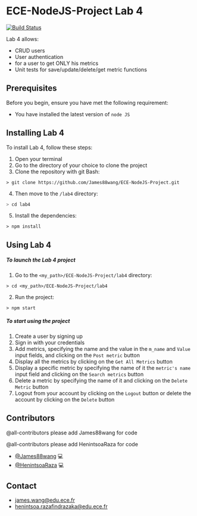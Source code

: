 # ECE-NodeJS-Project Lab 4
[![Build Status](https://travis-ci.com/HenintsoaRaza/lab4.svg?branch=master)](https://travis-ci.com/HenintsoaRaza/lab4)

Lab 4 allows:

  * CRUD users
  * User authentication
  * for a user to get ONLY his metrics
  * Unit tests for save/update/delete/get metric functions



## Prerequisites

Before you begin, ensure you have met the following requirement:
  * You have installed the latest version of `node JS`



## Installing Lab 4

To install Lab 4, follow these steps:
1. Open your terminal
2. Go to the directory of your choice to clone the project
3. Clone the repository with git Bash:

```shell
> git clone https://github.com/James88wang/ECE-NodeJS-Project.git
```

4. Then move to the `/lab4` directory:

```bash
> cd lab4
```

5. Install the dependencies:

```shell
> npm install
```




## Using Lab 4

##### To launch the Lab 4 project

1. Go to the `<my_path>/ECE-NodeJS-Project/lab4` directory:

```shell
> cd <my_path>/ECE-NodeJS-Project/lab4
```

2. Run the project:

```shell
> npm start
```



##### To start using the project

1. Create a user by signing up
2. Sign in with your credentials
3. Add metrics, specifying the name and the value in the `m_name` and `Value` input fields, and clicking on the `Post metric` button
4. Display all the metrics by clicking on the `Get All Metrics` button
5. Display a specific metric by specifying the name of it the `metric's name` input field and clicking on the `Search metrics` button
6. Delete a metric by specifying the name of it and clicking on the `Delete Metric` button
7. Logout from your account by clicking on the `Logout` button or delete the account by clicking on the `Delete` button




## Contributors

@all-contributors please add James88wang for code

@all-contributors please add HenintsoaRaza for code

* [@James88wang](https://github.com/James88wang) 💻
* [@HenintsoaRaza](https://github.com/HenintsoaRaza) 💻


## Contact


* james.wang@edu.ece.fr
* henintsoa.razafindrazaka@edu.ece.fr
